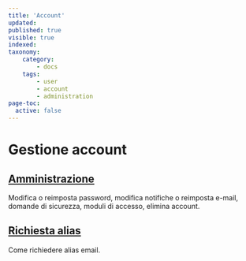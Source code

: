 ```yaml
---
title: 'Account'
updated:
published: true
visible: true
indexed: 
taxonomy:
    category:
        - docs
    tags:
        - user
        - account
        - administration
page-toc:
  active: false
---
```


# Gestione account

## [Amministrazione](administration)
Modifica o reimposta password, modifica notifiche o reimposta e-mail, domande di sicurezza, moduli di accesso, elimina account. 

## [Richiesta alias](alias-request)
Come richiedere alias email. 
